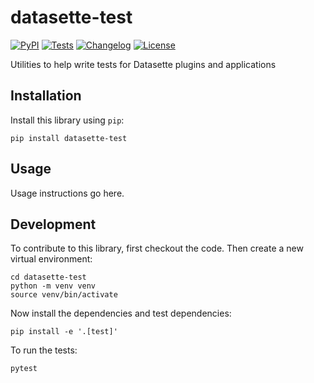 # datasette-test

[![PyPI](https://img.shields.io/pypi/v/datasette-test.svg)](https://pypi.org/project/datasette-test/)
[![Tests](https://github.com/datasette/datasette-test/actions/workflows/test.yml/badge.svg)](https://github.com/datasette/datasette-test/actions/workflows/test.yml)
[![Changelog](https://img.shields.io/github/v/release/datasette/datasette-test?include_prereleases&label=changelog)](https://github.com/datasette/datasette-test/releases)
[![License](https://img.shields.io/badge/license-Apache%202.0-blue.svg)](https://github.com/datasette/datasette-test/blob/main/LICENSE)

Utilities to help write tests for Datasette plugins and applications

## Installation

Install this library using `pip`:

    pip install datasette-test

## Usage

Usage instructions go here.

## Development

To contribute to this library, first checkout the code. Then create a new virtual environment:

    cd datasette-test
    python -m venv venv
    source venv/bin/activate

Now install the dependencies and test dependencies:

    pip install -e '.[test]'

To run the tests:

    pytest
